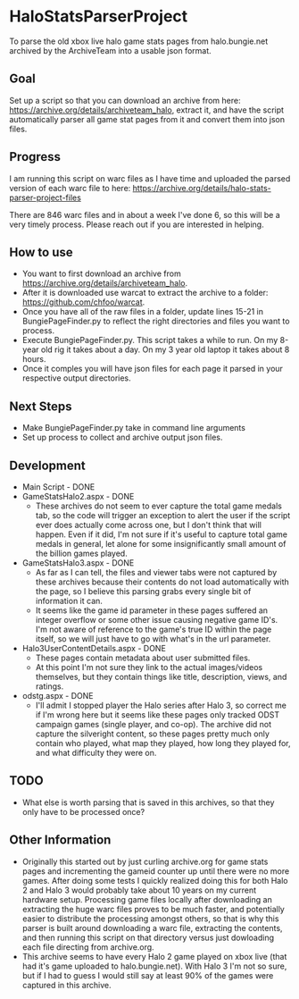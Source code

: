 # HaloStatsParserProject
To parse the old xbox live halo game stats pages from halo.bungie.net archived by the ArchiveTeam into a usable json format.

## Goal
Set up a script so that you can download an archive from here: https://archive.org/details/archiveteam_halo, extract it, and have the script automatically parser all game stat pages from it and convert them into json files.

## Progress
I am running this script on warc files as I have time and uploaded the parsed version of each warc file to here: https://archive.org/details/halo-stats-parser-project-files

There are 846 warc files and in about a week I've done 6, so this will be a very timely process. Please reach out if you are interested in helping.

## How to use
- You want to first download an archive from https://archive.org/details/archiveteam_halo.
- After it is downloaded use warcat to extract the archive to a folder: https://github.com/chfoo/warcat.
- Once you have all of the raw files in a folder, update lines 15-21 in BungiePageFinder.py to reflect the right directories and files you want to process.
- Execute BungiePageFinder.py. This script takes a while to run. On my 8-year old rig it takes about a day. On my 3 year old laptop it takes about 8 hours.
- Once it comples you will have json files for each page it parsed in your respective output directories.

## Next Steps
- Make BungiePageFinder.py take in command line arguments
- Set up process to collect and archive output json files.

## Development
- Main Script - DONE
- GameStatsHalo2.aspx - DONE
  - These archives do not seem to ever capture the total game medals tab, so the code will trigger an exception to alert the user if the script ever does actually come across one, but I don't think that will happen. Even if it did, I'm not sure if it's useful to capture total game medals in general, let alone for some insignificantly small amount of the billion games played.
- GameStatsHalo3.aspx - DONE
  - As far as I can tell, the files and viewer tabs were not captured by these archives because their contents do not load automatically with the page, so I believe this parsing grabs every single bit of information it can.
  - It seems like the game id parameter in these pages suffered an integer overflow or some other issue causing negative game ID's. I'm not aware of reference to the game's true ID within the page itself, so we will just have to go with what's in the url parameter.
- Halo3UserContentDetails.aspx - DONE
  - These pages contain metadata about user submitted files.
  - At this point I'm not sure they link to the actual images/videos themselves, but they contain things like title, description, views, and ratings.
- odstg.aspx - DONE
  - I'll admit I stopped player the Halo series after Halo 3, so correct me if I'm wrong here but it seems like these pages only tracked ODST campaign games (single player, and co-op). The archive did not capture the silveright content, so these pages pretty much only contain who played, what map they played, how long they played for, and what difficulty they were on.
  
## TODO
- What else is worth parsing that is saved in this archives, so that they only have to be processed once?

## Other Information
- Originally this started out by just curling archive.org for game stats pages and incrementing the gameid counter up until there were no more games. After doing some tests I quickly realized doing this for both Halo 2 and Halo 3 would probably take about 10 years on my current hardware setup. Processing game files locally after downloading an extracting the huge warc files proves to be much faster, and potentially easier to distribute the processing amongst others, so that is why this parser is built around downloading a warc file, extracting the contents, and then running this script on that directory versus just dowloading each file directing from archive.org.
- This archive seems to have every Halo 2 game played on xbox live (that had it's game uploaded to halo.bungie.net). With Halo 3 I'm not so sure, but if I had to guess I would still say at least 90% of the games were captured in this archive.
